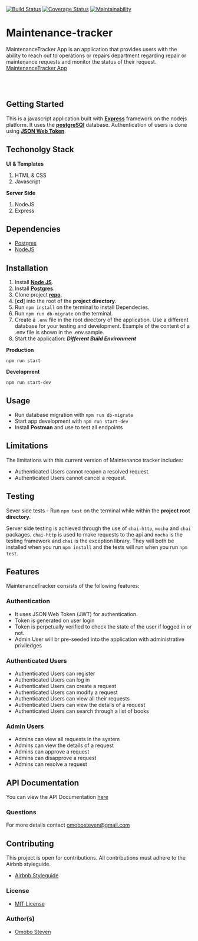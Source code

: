 [![Build Status](https://travis-ci.com/omobosteven/maintenance-tracker.svg?branch=bg-fix-description-field-158414762)](https://travis-ci.com/omobosteven/maintenance-tracker)
[![Coverage Status](https://coveralls.io/repos/github/omobosteven/maintenance-tracker/badge.svg?branch=bg-fix-description-field-158414762)](https://coveralls.io/github/omobosteven/maintenance-tracker?branch=bg-fix-description-field-158414762)
[![Maintainability](https://api.codeclimate.com/v1/badges/a6fde1bb2915cec5032e/maintainability)](https://codeclimate.com/github/omobosteven/maintenance-tracker/maintainability)

# Maintenance-tracker
MaintenanceTracker App is an application that provides users with the ability to reach out to operations or repairs department regarding repair or maintenance requests and monitor the status of their request. [MaintenanceTracker App](https://maintenance-tracker-stv.herokuapp.com/index.html)

<br />
<br />

## Getting Started
This is a javascript application built with [**Express**](https://expressjs.com/) framework on the nodejs platform. It uses the [**postgreSQl**](https://www.postgresql.org/) database. Authentication of users is done using [**JSON Web Token**](https://jwt.io/).

## Techonolgy Stack
**UI & Templates**
1. HTML & CSS
3. Javascript

**Server Side**
1. NodeJS
2. Express

## Dependencies
* [Postgres](https://www.postgresql.org/download/)
* [NodeJS](https://nodejs.org/en/)

## Installation
1. Install [**Node JS**](https://nodejs.org/en/).
2. Install [**Postgres**](https://www.postgresql.org/).
3. Clone project [**repo**](https://github.com/omobosteven/maintenance-tracker.git).
4. [**cd**] into the root of the **project directory**.
5. Run `npm install` on the terminal to install Dependecies.
6. Run `npm run db-migrate` on the terminal.
7. Create a `.env` file in the root directory of the application. Use a different database for your testing and development. Example of the content of a .env file is shown in the .env.sample.
8. Start the application:
**_Different Build Environment_**

**Production**
```
npm run start
```
**Development**
```
npm run start-dev
```

## Usage
- Run database migration with `npm run db-migrate`
- Start app development with `npm run start-dev`
- Install **Postman** and use to test all endpoints

## Limitations
The limitations with this current version of Maintenance tracker includes:
- Authenticated Users cannot reopen a resolved request.
- Authenticated Users cannot cancel a request.

## Testing

Sever side tests - Run `npm test` on the terminal while within the **project root directory**.

Server side testing is achieved through the use of `chai-http`, `mocha` and `chai` packages. `chai-http` is used to make requests to the api and `mocha` is the testing framework and `chai` is the exception library. They will both be installed when you run `npm install` and the tests will run when you run `npm test`.

## Features
MaintenanceTracker consists of the following features:

### Authentication

- It uses JSON Web Token (JWT) for authentication.
- Token is generated on user login
- Token is perpetually verified to check the state of the user if logged in or not.
- Admin User will br pre-seeded into the application with administrative priviledges

### Authenticated Users
- Authenticated Users can register
- Authenticated Users can log in
- Authenticated Users can create a request
- Authenticated Users can modify a request
- Authenticated Users can view all their requests
- Authenticated Users can view the details of a request
- Authenticated Users can search through a list of books

### Admin Users
- Admins can view all requests in the system
- Admins can view the details of a request
- Admins can approve a request
- Admins can disapprove a request
- Admins can resolve a request


## API Documentation
You can view the API Documentation [here](https://maintenance-tracker-stv.herokuapp.com/apidocs)

### Questions
For more details contact omobosteven@gmail.com

## Contributing

This project is open for contributions. All contributions must adhere to the Airbnb styleguide.
* [Airbnb Styleguide](http://airbnb.io/javascript/)

### License
* [MIT License](https://github.com/omobosteven/maintenance-tracker/blob/develop/LICENSE)

### Author(s)
* [Omobo Steven](https://github.com/omobosteven)

